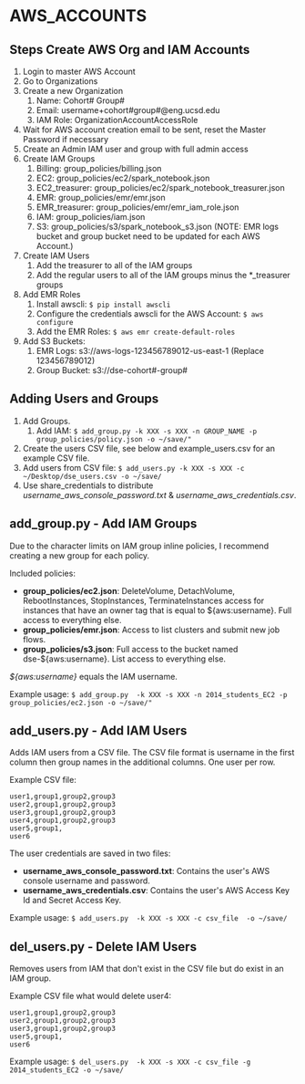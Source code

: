 AWS_ACCOUNTS
============

## Steps Create AWS Org and IAM Accounts

1. Login to master AWS Account
2. Go to Organizations
3. Create a new Organization
    1. Name: Cohort# Group#
    2. Email: username+cohort#group#@eng.ucsd.edu
    3. IAM Role: OrganizationAccountAccessRole
4. Wait for AWS account creation email to be sent, reset the Master Password if necessary
5. Create an Admin IAM user and group with full admin access
6. Create IAM Groups
    1. Billing: group_policies/billing.json
    2. EC2: group_policies/ec2/spark_notebook.json
    3. EC2_treasurer: group_policies/ec2/spark_notebook_treasurer.json
    4. EMR: group_policies/emr/emr.json
    5. EMR_treasurer: group_policies/emr/emr_iam_role.json
    6. IAM: group_policies/iam.json
    7. S3: group_policies/s3/spark_notebook_s3.json (NOTE: EMR logs bucket and group bucket need to be updated for each AWS Account.)
7. Create IAM Users
    1. Add the treasurer to all of the IAM groups
    2. Add the regular users to all of the IAM groups minus the *_treasurer groups
8. Add EMR Roles
    1. Install awscli: `$ pip install awscli`
    2. Configure the credentials awscli for the AWS Account: `$ aws configure`
    3. Add the EMR Roles: `$ aws emr create-default-roles`
9. Add S3 Buckets:
    1. EMR Logs: s3://aws-logs-123456789012-us-east-1 (Replace 123456789012)
    2. Group Bucket: s3://dse-cohort#-group#
    

## Adding Users and Groups

1. Add Groups. 
    1. Add IAM: `$ add_group.py -k XXX -s XXX -n GROUP_NAME -p group_policies/policy.json -o ~/save/"`
2. Create the users CSV file, see below and example_users.csv for an example CSV file.
3. Add users from CSV file: `$ add_users.py -k XXX -s XXX -c ~/Desktop/dse_users.csv -o ~/save/`
4. Use share_credentials to distribute *username_aws_console_password.txt* & *username_aws_credentials.csv*.


## add_group.py - Add IAM Groups
Due to the character limits on IAM group inline policies, I recommend creating a new group for each policy. 

Included policies:

* **group_policies/ec2.json**: DeleteVolume, DetachVolume, RebootInstances, StopInstances, TerminateInstances access for instances that have an owner tag that is equal to ${aws:username}. Full access to everything else.
* **group_policies/emr.json**: Access to list clusters and submit new job flows.
* **group_policies/s3.json**: Full access to the bucket named dse-${aws:username}. List access to everything else.

*${aws:username}* equals the IAM username.

Example usage: `$ add_group.py  -k XXX -s XXX -n 2014_students_EC2 -p group_policies/ec2.json -o ~/save/"`


## add_users.py - Add IAM Users

Adds IAM users from a CSV file. The CSV file format is username in the first column then group names in the additional columns. One user per row.

Example CSV file:

```
user1,group1,group2,group3
user2,group1,group2,group3
user3,group1,group2,group3
user4,group1,group2,group3
user5,group1,
user6
```

The user credentials are saved in two files:

* **username_aws_console_password.txt**: Contains the user's AWS console username and password.
* **username_aws_credentials.csv**: Contains the user's AWS Access Key Id and Secret Access Key. 

Example usage: `$ add_users.py  -k XXX -s XXX -c csv_file  -o ~/save/`


## del_users.py - Delete IAM Users

Removes users from IAM that don't exist in the CSV file but do exist in an IAM group.

Example CSV file what would delete user4:

```
user1,group1,group2,group3
user2,group1,group2,group3
user3,group1,group2,group3
user5,group1,
user6
```

Example usage:  `$ del_users.py  -k XXX -s XXX -c csv_file -g 2014_students_EC2 -o ~/save/`
